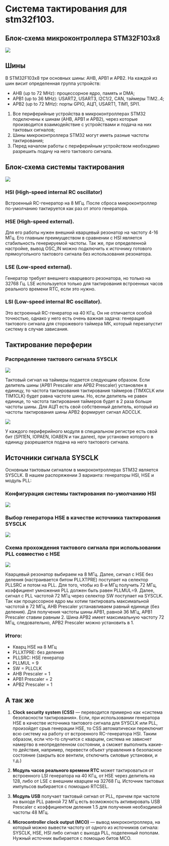 # Система тактирования для stm32f103.

## Блок-схема микроконтроллера STM32F103x8
![](./img/img017_perfomance_line.png)

## Шины
В STM32F103x8 три основных шины: AHB, APB1 и APB2. На каждой из шин висит определенная группа устройств:
* AHB (up to 72 MHz): процессорное ядро, память и DMA;
* APB1 (up to 36 MHz): USART2, USART3, I2C1/2, CAN, таймеры TIM2..4;
* APB2 (up to 72 MHz): порты GPIO, АЦП, USART1, TIM1, SPI1.

1. Все периферийные устройства в микроконтроллерах STM32 подключены к шинам (AHB, APB1 и APB2), через которые производится взаимодействие с устройствами и подача на них тактовых сигналов;  
2. Шины микроконтроллера STM32 могут иметь разные частоты тактирования;  
3. Перед началом работы с периферийным устройством необходимо разрешить подачу на него тактового сигнала.  

## Блок-схема системы тактирования
![](./img/img018_clock_tree.png)


### **HSI** (High-speed internal RC oscillator)  
Встроенный RC-генератор на 8 МГц. После сброса микроконтроллер по-умолчанию тактируется как раз от этого генератора.  

### **HSE** (High-speed external).  
Для его работы нужен внешний кварцевый резонатор на частоту 4-16 МГц. Его главным преимуществом в сравнении с HSI является стабильность генерируемой частоты. Так же, при определенной настройке, вывод OSC_IN можно подключить к источнику готового прямоугольного тактового сигнала без использования резонатора.

### **LSE** (Low-speed external).  
Генератор требует внешнего кварцевого резонатора, но только на 32768 Гц. LSE используется только для тактирования встроенных часов реального времени RTC, если это нужно.

### **LSI** (Low-speed internal RC oscillator).  
Это встроенный RC-генератор на 40 КГц. Он не отличается особой точностью, однако у него есть очень важная задача: генерация тактового сигнала для сторожевого таймера МК, который перезапустит систему в случае зависания.  

## Тактирование переферии  

### Распределение тактового сигнала SYSCLK
![](./img/img019_sysclk.png)

Тактовый сигнал на таймеры подается следующим образом. Если делитель шины (APB1 Prescaler или APB2 Prescaler) установлен в единицу, то частота тактирования тактирования таймеров (TIMXCLK или TIM1CLK) будет равна частоте шины. Но, если делитель не равен единице, то частота тактирования таймеров будет в 2 раза больше частоты шины. Для АЦП есть свой собственный делитель, который из частоты тактирования шины APB2 формирует сигнал ADCCLK.   

![](./img/img020_XXXEN.png)  

У каждого периферийного модуля в специальном регистре есть свой бит (SPI1EN, IOPAEN, IOABEN и так далее), при установке которого в единицу разрешается подача на него тактового сигнала.   


## Источники сигнала SYSCLK  

Основным тактовым сигналом в микроконтроллерах STM32 является SYSCLK. В нашем распоряжении 3 варианта: генераторы HSI, HSE и модуль PLL:

### Конфигурация системы тактирования по-умолчанию HSI   

![](./img/img021_SYSCLK_DEFAUL_HSI.png)  

### Выбор генератора HSE в качестве источника тактирования SYSCLK   

![](./img/img022_SYSCLK_HSE.png)  

### Схема прохождения тактового сигнала при использовании PLL совместно с HSE   

![](./img/img023_SYSCLK_PLL.png)  

Кварцевый резонатор выбираем на 8 МГц. Далее, сигнал с HSE без деления (настраивается битом PLLXTPRE) поступает на селектор PLLSRC и потом на PLL. Для того, чтобы из 8-и МГц получить 72 МГц, коэффициент умножения PLL должен быть равен PLLMUL=9. Далее, сигнал с PLL частотой 72 МГц через селектор SW поступает на SYSCLK. Так как процессорное ядро мы хотим тактировать максимальной частотой в 72 МГц, AHB Prescaler устанавливаем равный единице (без деления). Для получения частоты шины APB1, равной 36 МГц, APB1 Prescaler ставим равным 2. Шина APB2 имеет максимальную частоту 72 МГц, следовательно, APB2 Prescaler можно установить в 1.

### Итого:
* Кварц HSE на 8 МГц
* PLLXTPRE: без деления
* PLLSRC: HSE генератор
* PLLMUL = 9
* SW = PLLCLK
* AHB Prescaler = 1
* APB1 Prescaler = 2
* APB2 Prescaler = 1

## А так же 

1. **Clock security system (CSS)** — переводится примерно как «система безопасности тактирования». Если, при использовании генератора HSE в качестве источника тактового сигнала для SYSCLK или PLL, произойдет срыв генерации HSE, то CSS автоматически переключит всю систему на работу от встроенного RC-генератора HSI. Таким образом, если что-то случится с кварцем, система не зависнет намертво в неопределенном состоянии, а сможет выполнить какие-то действия, например, перевести объект управления в безопасное состояние (закрыть все вентили, отключить силовые установки, и т.д.)  

2. **Модуль часов реального времени RTC** может тактироваться от встроенного LSI генератора на 40 КГц, от HSE через делитель на 128, либо от LSE с внешним кварцем на 32768 Гц. Источник тактовых импульсов выбирается с помощью RTCSEL.  

3. **Модуль USB** получает тактовый сигнал от PLL, причем при частоте на выходе PLL равной 72 МГц есть возможность активировать USB Prescaler с коэффициентом деления 1.5 для получения необходимой частоты 48 МГц.  

4. **Microcontroller clock output (MCO)** — вывод микроконтроллера, на который можно вывести частоту от одного из источников сигнала: SYSCLK, HSE, HSI либо сигнал с выхода PLL, поделенный пополам. Нужный источник выбирается с помощью битов MCO.  
